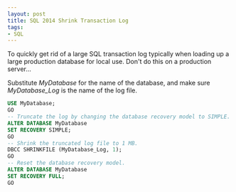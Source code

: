 ```yaml
---
layout: post
title: SQL 2014 Shrink Transaction Log
tags:
- SQL
---
```


To quickly get rid of a large SQL transaction log typically when loading up a large production database for local use. Don't do this on a production server...

Substitute *MyDatabase* for the name of the database, and make sure *MyDatabase_Log* is the name of the log file.

``` sql 
USE MyDatabase;
GO
-- Truncate the log by changing the database recovery model to SIMPLE.
ALTER DATABASE MyDatabase
SET RECOVERY SIMPLE;
GO
-- Shrink the truncated log file to 1 MB.
DBCC SHRINKFILE (MyDatabase_Log, 1);
GO
-- Reset the database recovery model.
ALTER DATABASE MyDatabase
SET RECOVERY FULL;
GO
```